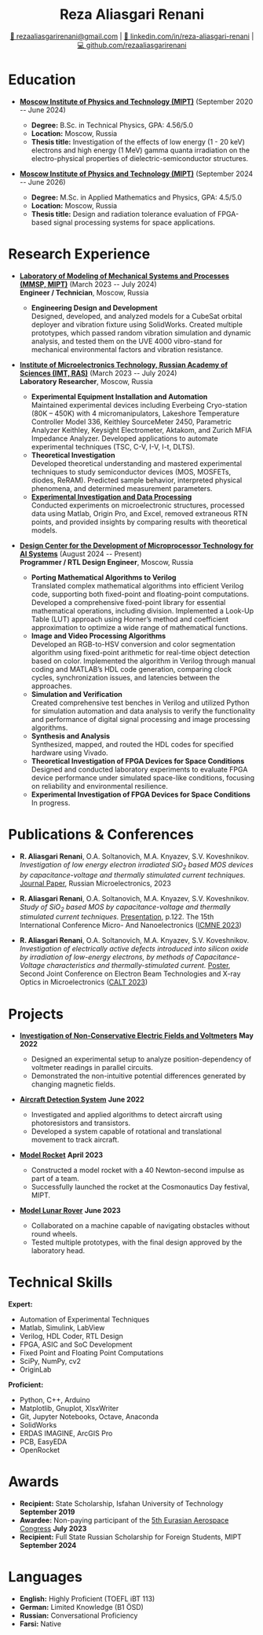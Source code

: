 <h1 align="center">Reza Aliasgari Renani</h1>

<p align="center">
<a href="mailto:rezaaliasgarirenani@gmail.com">📧 rezaaliasgarirenani@gmail.com</a> | 
<a href="https://linkedin.com/in/reza-aliasgari-renani/">🔗 linkedin.com/in/reza-aliasgari-renani</a> | 
<a href="https://github.com/rezaaliasgarirenani">💻 github.com/rezaaliasgarirenani</a>
</p>

# Education

- **[Moscow Institute of Physics and Technology (MIPT)](https://mipt.ru/)** (September 2020 -- June 2024)
  - **Degree:** B.Sc. in Technical Physics, GPA: 4.56/5.0
  - **Location:** Moscow, Russia
  - **Thesis title:** Investigation of the effects of low energy (1 - 20 keV) electrons and high energy (1 MeV) gamma quanta irradiation on the electro-physical properties of dielectric-semiconductor structures.

- **[Moscow Institute of Physics and Technology (MIPT)](https://mipt.ru/)** (September 2024 -- June 2026)
  - **Degree:** M.Sc. in Applied Mathematics and Physics, GPA: 4.5/5.0
  - **Location:** Moscow, Russia
  - **Thesis title:** Design and radiation tolerance evaluation of FPGA-based signal processing systems for space applications.

# Research Experience

- **[Laboratory of Modeling of Mechanical Systems and Processes (MMSP, MIPT)](https://mipt.ru/dasr/about/kaf_faculty/mmsp)** (March 2023 -- July 2024)  
  **Engineer / Technician**, Moscow, Russia  
  - **Engineering Design and Development**  
    Designed, developed, and analyzed models for a CubeSat orbital deployer and vibration fixture using SolidWorks. Created multiple prototypes, which passed random vibration simulation and dynamic analysis, and tested them on the UVE 4000 vibro-stand for mechanical environmental factors and vibration resistance.

- **[Institute of Microelectronics Technology, Russian Academy of Sciences (IMT, RAS)](https://new.ras.ru/en/)** (March 2023 -- July 2024)  
  **Laboratory Researcher**, Moscow, Russia  
  - **Experimental Equipment Installation and Automation**  
    Maintained experimental devices including Everbeing Cryo-station (80K – 450K) with 4 micromanipulators, Lakeshore Temperature Controller Model 336, Keithley SourceMeter 2450, Parametric Analyzer Keithley, Keysight Electrometer, Aktakom, and Zurich MFIA Impedance Analyzer. Developed applications to automate experimental techniques (TSC, C-V, I-V, I-t, DLTS).  
  - **Theoretical Investigation**  
    Developed theoretical understanding and mastered experimental techniques to study semiconductor devices (MOS, MOSFETs, diodes, ReRAM). Predicted sample behavior, interpreted physical phenomena, and determined measurement parameters.  
  - **[Experimental Investigation and Data Processing](https://github.com/rezaaliasgarirenani/IMT-Automation)**  
    Conducted experiments on microelectronic structures, processed data using Matlab, Origin Pro, and Excel, removed extraneous RTN points, and provided insights by comparing results with theoretical models.

- **[Design Center for the Development of Microprocessor Technology for AI Systems](http://ai.mipt.ru/design-center)** (August 2024 -- Present)  
  **Programmer / RTL Design Engineer**, Moscow, Russia  
  - **Porting Mathematical Algorithms to Verilog**  
    Translated complex mathematical algorithms into efficient Verilog code, supporting both fixed-point and floating-point computations. Developed a comprehensive fixed-point library for essential mathematical operations, including division. Implemented a Look-Up Table (LUT) approach using Horner’s method and coefficient approximation to optimize a wide range of mathematical functions.  
  - **Image and Video Processing Algorithms**  
    Developed an RGB-to-HSV conversion and color segmentation algorithm using fixed-point arithmetic for real-time object detection based on color. Implemented the algorithm in Verilog through manual coding and MATLAB’s HDL code generation, comparing clock cycles, synchronization issues, and latencies between the approaches.  
  - **Simulation and Verification**  
    Created comprehensive test benches in Verilog and utilized Python for simulation automation and data analysis to verify the functionality and performance of digital signal processing and image processing algorithms.  
  - **Synthesis and Analysis**  
    Synthesized, mapped, and routed the HDL codes for specified hardware using Vivado.  
  - **Theoretical Investigation of FPGA Devices for Space Conditions**  
    Designed and conducted laboratory experiments to evaluate FPGA device performance under simulated space-like conditions, focusing on reliability and environmental resilience.  
  - **Experimental Investigation of FPGA Devices for Space Conditions**  
    In progress.

# Publications & Conferences

- **R. Aliasgari Renani**, O.A. Soltanovich, M.A. Knyazev, S.V. Koveshnikov.  
  _Investigation of low energy electron irradiated SiO<sub>2</sub> based MOS devices by capacitance-voltage and thermally stimulated current techniques._ [Journal Paper](https://doi.org/10.1134/S1063739723600516), Russian Microelectronics, 2023

- **R. Aliasgari Renani**, O.A. Soltanovich, M.A. Knyazev, S.V. Koveshnikov.  
  _Study of SiO<sub>2</sub> based MOS by capacitance-voltage and thermally stimulated current techniques._ [Presentation](https://icmne.ftian.ru/wp-content/uploads/icmne-2023_e-version.pdf), p.122. The 15th International Conference Micro- And Nanoelectronics ([ICMNE 2023](https://icmne.ftian.ru))

- **R. Aliasgari Renani**, O.A. Soltanovich, M.A. Knyazev, S.V. Koveshnikov.  
  _Investigation of electrically active defects introduced into silicon oxide by irradiation of low-energy electrons, by methods of Capacitance-Voltage characteristics and thermally-stimulated current._ [Poster](https://cebt23.iptm.ru/download/numbered/91.pdf), Second Joint Conference on Electron Beam Technologies and X-ray Optics in Microelectronics ([CALT 2023](https://cebt23.iptm.ru))

# Projects

- **[Investigation of Non-Conservative Electric Fields and Voltmeters](https://github.com/rezaaliasgarirenani/Non-Conservative-Electric-Fields-and-Voltmeters)** **May 2022**  
  - Designed an experimental setup to analyze position-dependency of voltmeter readings in parallel circuits.  
  - Demonstrated the non-intuitive potential differences generated by changing magnetic fields.

- **[Aircraft Detection System](https://github.com/rezaaliasgarirenani/Aircraft-Detection-System)** **June 2022**  
  - Investigated and applied algorithms to detect aircraft using photoresistors and transistors.  
  - Developed a system capable of rotational and translational movement to track aircraft.

- **[Model Rocket](https://github.com/rezaaliasgarirenani/Rover)** **April 2023**  
  - Constructed a model rocket with a 40 Newton-second impulse as part of a team.  
  - Successfully launched the rocket at the Cosmonautics Day festival, MIPT.

- **[Model Lunar Rover](https://github.com/rezaaliasgarirenani/Rover)** **June 2023**  
  - Collaborated on a machine capable of navigating obstacles without round wheels.  
  - Tested multiple prototypes, with the final design approved by the laboratory head.

# Technical Skills

**Expert:**

- Automation of Experimental Techniques
- Matlab, Simulink, LabView
- Verilog, HDL Coder, RTL Design
- FPGA, ASIC and SoC Development
- Fixed Point and Floating Point Computations
- SciPy, NumPy, cv2
- OriginLab

**Proficient:**

- Python, C++, Arduino
- Matplotlib, Gnuplot, XlsxWriter
- Git, Jupyter Notebooks, Octave, Anaconda
- SolidWorks
- ERDAS IMAGINE, ArcGIS Pro
- PCB, EasyEDA
- OpenRocket

# Awards

- **Recipient:** State Scholarship, Isfahan University of Technology **September 2019**
- **Awardee:** Non-paying participant of the [5th Eurasian Aerospace Congress](https://congress.aero/en/) **July 2023**
- **Recipient:** Full State Russian Scholarship for Foreign Students, MIPT **September 2024**

# Languages

- **English:** Highly Proficient (TOEFL iBT 113)
- **German:** Limited Knowledge (B1 ÖSD)
- **Russian:** Conversational Proficiency
- **Farsi:** Native